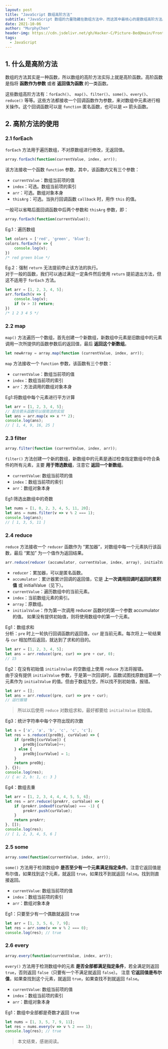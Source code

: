 ```yaml
---
layout: post
title: "JavaScript 数组高阶方法"
subtitle: "JavaScript 数组的力量隐藏在数组方法中，而这其中最核心的是数组高阶方法。"
date: 2021-10-06
author: "MurphyChen"
header-img: https://cdn.jsdelivr.net/gh/Hacker-C/Picture-Bed@main/FrontEnd/js1.192lrbbkjc74.png
tags:
  - JavaScript
---
```


## 1. 什么是高阶方法

数组的方法其实是一种函数，所以数组的高阶方法实际上就是高阶函数。高阶函数是指将 **函数作为参数** 或者 **返回值为函数** 的一类函数。  

这些数组高阶方法有：`forEach()`、 `map()`、`filter()`、`some()`、`every()`、`reduce()` 等等。这些方法都接收一个回调函数作为参数，来对数组中元素进行相关操作。这个回调函数可以是 `function` 匿名函数，也可以是 `=>` 箭头函数。

## 2. 高阶方法的使用

### 2.1 forEach

`forEach` 方法用于遍历数组，不对原数组进行修改，无返回值。

```js
array.forEach(function(currentValue, index, arr));
```

该方法接收一个函数 `function` 参数，其中，该函数内又有三个参数：
- `currentValue`：数组当前项的值
- `index`：可选。数组当前项的索引
- `arr`：可选。数组对象本身
- `thisArg`：可选。当执行回调函数 `callback` 时，用作 `this` 的值。

一般可以省略后面回调函数中后两个参数和 `thisArg` 参数，即：
```js
array.forEach(function(currentValue));
```

Eg.1：遍历数组

```js
let colors = ['red', 'green', 'blue'];
colors.forEach(v => {
    console.log(v);
})
/* red green blue */
```

Eg.2：强制 `return` 无法提前停止该方法的执行。  
对于一般的函数，我们可以通过满足一定条件然后使用 `return` 提前退出方法，但这不适用于 `forEach` 方法。

```js
let arr = [1, 2, 3, 4, 5];
arr.forEach(v => {
    console.log(v);
    if (v > 3) return;
})
/* 1 2 3 4 5 */
```

### 2.2 map

`map()` 方法遍历一个数组，首先创建一个新数组，新数组中元素是旧数组中的元素调用一次所提供的函数参数后的返回值，最后 **返回这个新数组**。

```js
let newArray = array.map(function (currentValue, index, arr));
```

`map` 方法接收一个 `function` 参数，该函数有三个参数：
- `currentValue`：数组当前项的值
- `index`：数组当前项的索引
- `arr`：方法调用的数组对象本身

Eg1:将数组中每个元素进行平方计算
```js
let arr = [1, 2, 3, 4, 5];
// 配合箭头函数可以很简洁的实现
let ans = arr.map(x => x ** 2);
console.log(ans);
// [ 1, 4, 9, 16, 25 ]
```

### 2.3 filter

```js
array.filter(function (currentValue, index, arr));
```

`filter()` 方法创建一个新的数组，新数组中的元素是通过检查指定数组中符合条件的所有元素，主要 **用于筛选数组**，注意它 **返回一个新数组**。
- `currentValue`: 数组当前项的值
- `index`：数组当前项的索引
- `arr`：数组对象本身

Eg1:筛选出数组中的奇数
```js
let nums = [1, 0, 2, 3, 4, 5, 11, 20];
let ans = nums.filter(v => v % 2 === 1);
console.log(ans);
// [ 1, 3, 5, 11 ]
```

### 2.4 reduce

`reduce` 方法接收一个 `reducer` 函数作为 “累加器”，对数组中每一个元素执行该函数，最后 “累加” 为一个值作为返回结果。

```js
arr.reduce(reducer (accumulator, currentValue, index, array), initialValue]);
```
- `reducer`：累加器，可以是匿名函数。
- `accumulator`：累计器累计回调的返回值，它是 **上一次调用回调时返回的累积值** 或 initialValue（见下）。
- `currentValue`：遍历数组中的当前元素。
- `index`：当前数组元素的索引。
- `array`：原数组。
- `initialValue`：作为第一次调用 reducer 函数时的第一个参数 accumulator 的值。 如果没有提供初始值，则将使用数组中的第一个元素。

Eg1：数组求和  
分析：`pre` 时上一轮执行回调函数的返回值，`cur` 是当前元素。每次将上一轮结果与 `cur` 相加然后返回，就达到了求和的目的。

```js
let arr = [1, 2, 3, 4, 5];
let ans = arr.reduce((pre, cur) => pre + cur, 0);
// 15
```

Eg2：在没有初始值 `initialValue` 的空数组上使用 `reduce` 方法将报错。  
由于没有提供 `initialValue` 参数，于是第一次回调时，函数试图找原数组第一个元素作为 `initialValue` 的值。但由于数组为空，所以找不到初始值，报错。
```js
let arr = [];
let ans = arr.reduce((pre, cur) => pre + cur);
// 运行报错
```
> 所以以后使用 `reduce` 对数组求和，最好都要给 `initialValue` 初始值。

Eg3：统计字符串中每个字符出现的次数
```js
let s = ['a', 'a', 'b', 'c', 'c', 'c'];
let res = s.reduce((preObj, curValue) => {
    if (preObj[curValue]) {
        preObj[curValue]++;
    } else {
        preObj[curValue] = 1;
    }
    return preObj;
}, {});
console.log(res);
// { a: 2, b: 1, c: 3 }
```

Eg4：数组去重

```js
let arr = [1, 2, 3, 4, 4, 4, 5, 5, 6];
let res = arr.reduce((preArr, curValue) => {
    if (preArr.indexOf(curValue) === -1) {
        preArr.push(curValue);
    }
    return preArr;
}, []);
console.log(res);
// [ 1, 2, 3, 4, 5, 6 ]
```

### 2.5 some

```js
array.some(function(currentValue, index, arr));
```

`some()` 方法用于检测数组中 **是否至少有一个元素满足指定条件**。注意它返回值是布尔值，如果找到这个元素，就返回 `true`，如果找不到就返回 `false`。找到则直接返回。

- `currentValue`: 数组当前项的值
- `index`：数组当前项的索引
- `arr`：数组对象本身

Eg1：只要至少有一个偶数就返回 `true`
```js
let arr = [1, 3, 5, 6, 7, 9];
let res = arr.some(v => v % 2 === 0);
console.log(res); // true
```

### 2.6 every

```js
array.every(function(currentValue, index, arr));
```

`every()` 方法用于检测数组中的元素 **是否全部都满足指定条件**，若全满足则返回 `true`，否则返回 `false`（只要有一个不满足就返回 `false`）。
注意 **它返回值是布尔值**，如果查找到这个元素，就返回 `true`，如果查找不到就返回 `false`。

- `currentValue`: 数组当前项的值
- `index`：数组当前项的索引
- `arr`：数组对象本身

Eg1：数组中全部都是奇数才返回 `true`
```js
let nums = [1, 3, 5, 7, 9, 11];
let res = nums.every(v => v % 2 === 1);
console.log(res); // true
```

> 本文结束，感谢阅读。